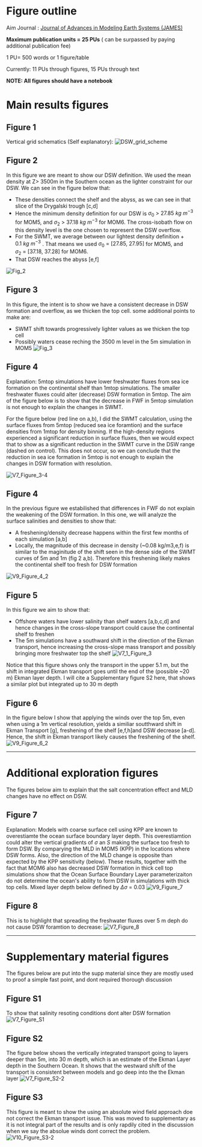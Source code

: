 # Figure outline

Aim Journal : [Journal of Advances in Modeling Earth Systems (JAMES)](https://agupubs.onlinelibrary.wiley.com/journal/19422466/journal-metrics)

**Maximum publication units = 25 PUs**  ( can be surpassed by paying additional publication fee)

1 PU= 500 words or 1 figure/table

Currently: 11 PUs through figures, 15 PUs through text


**NOTE: All figures should have a notebook**
# Main results figures

## Figure 1 
Vertical grid schematics (Self explanatory):
![DSW_grid_scheme](https://github.com/user-attachments/assets/e4652657-c837-44bd-98a7-0d2ef431b71d)




## Figure 2
In this figure we are meant to show our DSW definition. We used the mean density at Z> 3500m in the Southern ocean as the lighter constraint for our DSW. We can see in the figure below that:
- These densities connect the shelf and the abyss, as we can see in that slice of the Drygalski trough [c,d]
- Hence the minimum density definition for our DSW is $\sigma_0\ >\ 27.85\ kg \ m^{-3}$ for MOM5, and  $\sigma_2\ >\ 37.18\ kg \ m^{-3}$ for MOM6. The cross-isobath flow on this density level is the one chosen to represent the DSW overflow.
- For the SWMT, we average between our lightest density definition + $0.1\  kg \ m^{-3}$ . That means we used
$\sigma_0\ =\ [27.85,\ 27.95]$ for MOM5, and $\sigma_2\ =\ [37.18,\ 37.28]$ for MOM6.
- That DSW  reaches the abyss [e,f]

![Fig_2](https://github.com/user-attachments/assets/ec1075f0-0f73-4f9f-aa22-6dfd5d414a2a)


## Figure 3
In this figure, the intent is to show we have a consistent decrease in DSW formation and overflow, as we thicken the top cell. some additional points to make are:

- SWMT shift towards progressively lighter values as we thicken the top cell
- Possibly waters cease reching the 3500 m level in the 5m simulation in MOM5
![Fig_3](https://github.com/user-attachments/assets/ab830b85-d137-4787-817a-eca60b58d89b)



## Figure 4
Explanation: 5mtop simulations have lower freshwater fluxes from sea ice formation on the continental shelf than 1mtop simulations. The smaller freshwater fluxes could alter (decrease) DSW formation in 5mtop. The aim of the figure below is to show that the decrease in FWF in 5mtop simulation is not enough to explain the changes in SWMT.

For the figure below (red line on a,b), I did the SWMT calculation, using the surface fluxes from 5mtop (reduced sea ice foramtion) and the surface densities from 1mtop for density binning. If the high-density regions experienced a significant reduction in surface fluxes, then we would expect that to show as a significant reduction in the SWMT curve in the DSW range (dashed on control). This does not occur, so we can conclude that the reduction in sea ice formation in 5mtop is not enough to explain the changes in DSW formation with resolution.

![V7_Figure_3-4](https://github.com/user-attachments/assets/00b7ae19-7ea0-4f6f-b0e9-d036158bb7b0)

## Figure 4
In the previous figure we estabilished that differences in FWF do not explain the weakening of the DSW formation. In this one, we will analyze the surface salinities and densities to show that:
- A freshening/density decrease happens within the first few months of each simulation [a,b]
- Locally, the magnitude of this decrease in density (~0.08 kg/m3,e,f) is similar to the maginitude of the shift seen in the dense side of the SWMT curves of 5m and 1m (fig 2 a,b). Therefore this freshening likely makes the continental shelf too fresh for DSW formation


![V9_Figure_4_2](https://github.com/user-attachments/assets/cfa241be-3545-4317-9d4b-279368a31f9c)

## Figure 5

In this figure we aim to show that:
- Offshore waters have lower salinity than shelf waters [a,b,c,d] and hence changes in the cross-slope transport could cause the continental shelf to freshen
- The 5m simulations have a southward shift in the direction of the Ekman transport, hence increasing the cross-slope mass transport and possibly bringing more freshwater top the shelf
![V7_1_Figure_3](https://github.com/user-attachments/assets/b975a5da-c95e-4347-a76f-2d2762f544ff)

  
Notice that this figure shows only the transport in the upper 5.1 m, but the shift in integrated Ekman transport goes until the end of the (possible ~20 m) Ekman layer depth. I will cite a Supplementary figure S2 here, that shows a similar plot but integrated up to 30 m depth

## Figure 6
In the figure below I show that applying the winds over the top 5m, even when using a 1m vertical resolution, yields a similiar soutthward shift in Ekman Transport [g], freshening of the shelf [e,f,h]and DSW decrease [a-d]. Hence, the shift in Ekman transport likely causes the freshening of the shelf.
![V9_Figure_6_2](https://github.com/user-attachments/assets/f400ed51-f501-4d5a-b594-361104e983db)
___
# Additional exploration figures
The figures below aim to explain that the salt concentration effect and MLD changes have no effect on DSW.

## Figure 7
Explanation: Models with coarse surface cell using KPP are known to overestiamte the ocean surface boundary layer depth. This overestiamtion could alter the vertical gradients of $\sigma$ an $S$ making the surface too fresh to form DSW. By comparying the MLD in MOM5 (KPP) in the locations where DSW forms. Also, the direction of the MLD change is opposite than expected by the KPP sensitivity (below). These results, together with the fact that MOM6 also has decreased DSW formation  in thick cell top simulations show that the Ocean Surface Boundary Layer parameterizaiton do not determine the ocean's ability to form DSW in simulations with thick top cells. Mixed layer depth below defined by $\Delta \sigma\ =\ 0.03$
![V9_Figure_7](https://github.com/user-attachments/assets/ca5e8fcd-552e-4094-83ac-bfa717c7a12e)

## Figure 8
This is to highlight that spreading the freshwater fluxes over 5 m deph do not cause DSW foramtion to decrease:
![V7_Figure_8](https://github.com/user-attachments/assets/c0985ac3-75a0-4e8b-9d6a-d243f1fcde30)

____
# Supplementary material figures
The figures below are put into the supp material since they are mostly used to proof a simple fast point, and dont required thorough discussion
## Figure S1
To show that salinity resoting conditions dont alter DSW formation
![V7_Figure_S1](https://github.com/user-attachments/assets/76bed3c1-02b5-434a-9bfd-54464eb45b84)

## Figure S2
The figure below shows the vertically integrated transport going to layers deeper than 5m, into 30 m depth, which is an estimate of the Ekman Layer depth in the Southern Ocean. It shows that the westward shift of the transport is consistent between models and go deep into the the Ekman layer
![V7_Figure_S2-2](https://github.com/user-attachments/assets/9d597a2c-d5b2-41e9-8432-aea3813507ee)

## Figure S3
This figure is meant to show the using an absolute wind field approach doe not correct the Ekman transport issue. This was moved to supplementary as it is not integral part of the results and is only rapdily cited in the discussion when we say the absolue winds dont correct the problem.
![V10_Figure_S3-2](https://github.com/user-attachments/assets/a2b5a594-879a-45ee-8822-7a847f40f8da)




